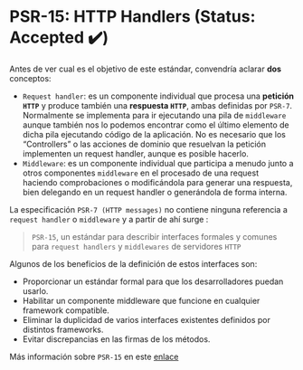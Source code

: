 # PSR-15: HTTP Handlers (Status: Accepted ✔️)
Antes de ver cual es el objetivo de este estándar, convendría aclarar __dos__ conceptos:

- `Request handler`: es un componente individual que procesa una __petición `HTTP`__ y produce también una __respuesta `HTTP`__, ambas definidas por `PSR-7`. Normalmente se implementa para ir ejecutando una pila de `middleware` aunque también nos lo podemos encontrar como el último elemento de dicha pila ejecutando código de la aplicación. No es necesario que los “Controllers” o las acciones de dominio que resuelvan la petición implementen un request handler, aunque es posible hacerlo.
- `Middleware`: es un componente individual que participa a menudo junto a otros componentes `middleware` en el procesado de una request haciendo comprobaciones o modificándola para generar una respuesta, bien delegando en un request handler o generándola de forma interna.

La especificación `PSR-7 (HTTP messages)` no contiene ninguna referencia a `request handler` o `middleware` y a partir de ahí surge :
> `PSR-15`, un estándar para describir interfaces formales y comunes para `request handlers` y `middlewares` de servidores `HTTP`

Algunos de los beneficios de la definición de estos interfaces son:

- Proporcionar un estándar formal para que los desarrolladores puedan usarlo.
- Habilitar un componente middleware que funcione en cualquier framework compatible.
- Eliminar la duplicidad de varios interfaces existentes definidos por distintos frameworks.
- Evitar discrepancias en las firmas de los métodos.


Más información sobre `PSR-15` en este [enlace](https://blog.shadowhand.me/announcing-psr-15/)

